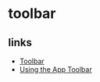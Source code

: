 # toolbar

## links

- [Toolbar](https://developer.android.com/reference/android/widget/Toolbar.html)
- [Using the App Toolbar](https://guides.codepath.com/android/Using-the-App-ToolBar)

